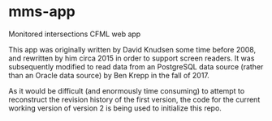 # mms-app
Monitored intersections CFML web app

This app was originally written by David Knudsen some time  before 2008, and rewritten by him circa 2015 in order to support screen readers. It was subsequently modified to read data from an PostgreSQL data source (rather than an Oracle data source) by Ben Krepp in the fall of 2017.

As it would be difficult (and enormously time consuming) to attempt to reconstruct the revision history of the first version, the code for the current working version of version 2 is being used to initialize this repo.


